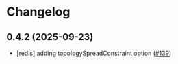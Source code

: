 # Changelog

## 0.4.2 (2025-09-23)

* [redis] adding topologySpreadConstraint option ([#139](https://github.com/CloudPirates-io/helm-charts/pull/139))
